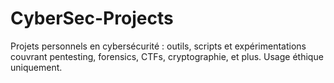 # CyberSec-Projects
Projets personnels en cybersécurité : outils, scripts et expérimentations couvrant pentesting, forensics, CTFs, cryptographie, et plus. Usage éthique uniquement.
